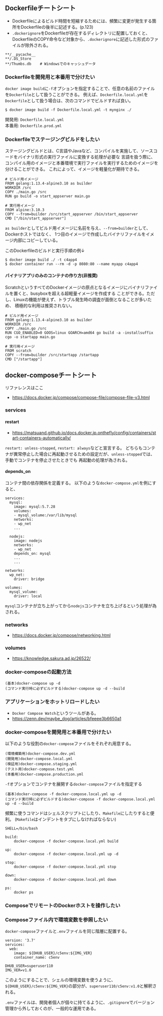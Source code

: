 ## Dockerfileチートシート
- Dockerfileによるビルド時間を短縮するためには、頻繁に変更が発生する箇所をDockerfileの後半に記述する。(p.123)
- `.dockerignore`をDockerfileが存在するディレクトリに配置しておくと、DockerfileのCOPY命令など対象から、`.dockerignore`に記述した形式のファイルが除外される。
```.dockerignore:
**/__pycache__
**/.DS_Store
**/Thumbs.db    # Windowsでのキャッシュデータ
```

### Dockerfileを開発用と本番用で分けたい
`docker image build`に`-f`オプションを指定することで、任意の名前のファイルを`Dockerfile`として扱うことができる。
例えば、`Dockerfile.local.yml`を`Dockerfile`として扱う場合は、次のコマンドでビルドすれば良い。
```
$ docker image build -f Dockerfile.local.yml -t mynginx ./
```

開発用: `Dockerfile.local.yml`<br>
本番用: `Dockerfile.prod.yml`


### Dockerfileでステージングビルドをしたい
ステージングビルドとは、C言語やJavaなど、コンパイルを実施して、ソースコードをバイナリ形式の実行ファイルに変換する処理が必要な
言語を扱う際に、コンパイル用のイメージと本番環境で実行ファイルを実行するためのイメージを分けることができる。
これによって、イメージを軽量化が期待できる。
```Dockerfile:
# ビルド用イメージ
FROM golang:1.13.4-alpine3.10 as builder
WORKDIR /src
COPY ./main.go /src
RUN go build -o start_appserver main.go

# 実行用イメージ
FROM alpine:3.10.3
COPY --from=builder /src/start_appserver /bin/start_appserver
CMD ["/bin/start_appserver"]
```

`as builder`としてビルド用イメージに名前を与え、`--from=builder`として、Dockerホストではなく、
1つ目のイメージで作成したバイナリファイルをイメージ内部にコピーしている。

このDockerfileのビルドと実行手順の例↓
```
$ docker image build ./ -t c4app4
$ docker container run --rm -d -p 8080:80 --name myapp c4app4
```

#### バイナリアプリのみのコンテナの作り方(非推奨)
ScratchというすべてのDockerイメージの原点となるイメージにバイナリファイルを置くと、busyboxを超える超軽量イメージを作成する
ことができる。ただし、Linuxの機能が使えず、トラブル発生時の調査が面倒となることが多いため、
積極的な利用は推奨されない。
```Dockerfile:
# ビルド用イメージ
FROM golang:1.13.4-alpine3.10 as builder
WORKDIR /src
COPY ./main.go /src
RUN CGO_ENABLED=0 GOOS=linux GOARCH=amd64 go build -a -installsuffix cgo -o startapp main.go

# 実行用イメージ
FROM scratch
COPY --from=builder /src/startapp /startapp
CMD ["/startapp"]
```

## docker-composeチートシート
リファレンスはここ
- https://docs.docker.jp/compose/compose-file/compose-file-v3.html

### services
#### restart
- https://matsuand.github.io/docs.docker.jp.onthefly/config/containers/start-containers-automatically/

`restart: unless-stopped`, `restart: always`などと宣言する。
どちらもコンテナが異常停止した場合に再起動させるための設定だが、`unless-stopped`では、手動でコンテナを停止させたときでも
再起動の処理が為される。

#### depends_on
コンテナ間の依存関係を定義する。
以下のような`docker-compose.yml`を例にすると、
```docker-compose.yml:
services:
  mysql:
    image: mysql:5.7.28
    volumes:
    - mysql_volume:/var/lib/mysql
    networks:
    - wp_net
    ...

  nodejs:
    image: nodejs
    networks:
    - wp_net
    depends_on: mysql
    ...
    ...

networks:
  wp_net:
    driver: bridge

volumes:
  mysql_volume:
    driver: local
```

`mysql`コンテナが立ち上がってから`nodejs`コンテナを立ち上げるという処理が為される。

### networks
- https://docs.docker.jp/compose/networking.html

### volumes
- https://knowledge.sakura.ad.jp/26522/

### docker-composeの起動方法
```
(基本)docker-compose up -d
(コマンド実行時に必ずビルドする)docker-compose up -d --build
```

### アプリケーションをホットリロードしたい
- `Docker Compose Watch`というツールがある。
- https://zenn.dev/maybe_dog/articles/bfeeee3b6650a1

### docker-composeを開発用と本番用で分けたい
以下のような役割の`docker-compose`ファイルをそれぞれ用意する。
```
(環境構築用)docker-compose.dev.yml
(開発用)docker-compose.local.yml
(検証用)docker-compose.staging.yml
(テスト用)docker-compose.test.yml
(本番用)docker-compose.production.yml
```

`-f`オプションでコンテナを展開する`docker-compose`ファイルを指定する
```
(基本)docker-compose -f docker-compose.local.yml up -d
(コマンド実行時に必ずビルドする)docker-compose -f docker-compose.local.yml up -d --build
```

頻繁に使うコマンドはシェルスクリプトにしたり、`Makefile`にしたりすると便利。
(`Makefile`はインデントをタブにしなければならない)
```Makefile:
SHELL=/bin/bash

build:
	docker-compose -f docker-compose.local.yml build

up:
	docker-compose -f docker-compose.local.yml up -d

stop:
	docker-compose -f docker-compose.local.yml stop

down:
	docker-compose -f docker-compose.local.yml down

ps:
	docker ps
```

### ComposeでリモートのDockerホストを操作したい
### Composeファイル内で環境変数を参照したい
`docker-compose`ファイルと`.env`ファイルを同じ階層に配置する。
```yml: docker-compose.yml
version: '3.7'
services:
  web:
    image: ${DHUB_USER}/c5env:${IMG_VER}
    container_name: c5env
```

```.env:
DHUB_USER=superuser110
IMG_VER=v1.0
```

このようにすることで、シェルの環境変数を使うように、
`${DHUB_USER}/c5env:${IMG_VER}`の部分が、`superuser110/c5env:v1.0`と解釈される。

`.env`ファイルは、開発者個人が個々に持てるように、`.gitignore`でバージョン管理から外しておくのが、一般的な運用である。
